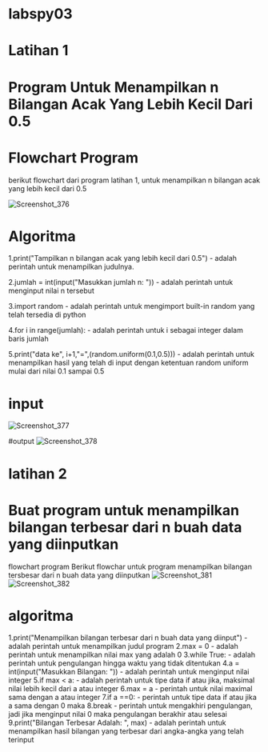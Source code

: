 # labspy03

# Latihan 1
# Program Untuk Menampilkan n Bilangan Acak Yang Lebih Kecil Dari 0.5
# Flowchart Program

berikut flowchart dari program latihan 1, untuk menampilkan n bilangan acak yang lebih kecil dari 0.5

![Screenshot_376](https://user-images.githubusercontent.com/81457697/141036782-8d1a6df3-a900-47c0-912f-8707fe2df670.png)

# Algoritma
1.print("Tampilkan n bilangan acak yang lebih kecil dari 0.5") - adalah perintah untuk menampilkan judulnya.

2.jumlah = int(input("Masukkan jumlah n: ")) - adalah perintah untuk menginput nilai n tersebut

3.import random - adalah perintah untuk mengimport built-in random yang telah tersedia di python

4.for i in range(jumlah): - adalah perintah untuk i sebagai integer dalam baris jumlah

5.print("data ke", i+1,"=",(random.uniform(0.1,0.5))) - adalah perintah untuk menampilkan hasil yang telah di input dengan ketentuan random uniform mulai dari nilai 0.1 sampai 0.5

# input
![Screenshot_377](https://user-images.githubusercontent.com/81457697/141039577-69c75647-e19e-47aa-9b26-a227868364d4.png)

#output 
![Screenshot_378](https://user-images.githubusercontent.com/81457697/141039597-e52879ac-fe02-463e-bdc3-e88d5f9e73c2.png)

# latihan 2
# Buat program untuk menampilkan bilangan terbesar dari n buah data yang diinputkan
 flowchart program
 Berikut flowchar untuk program menampilkan bilangan tersbesar dari n buah data yang diinputkan
![Screenshot_381](https://user-images.githubusercontent.com/81457697/141052320-f74445bc-b5bf-465a-8f59-8dd6f3f04d71.png)
![Screenshot_382](https://user-images.githubusercontent.com/81457697/141052345-af669fe0-ca0c-40ee-9429-e5f40c97364f.png)

# algoritma
1.print("Menampilkan bilangan terbesar dari n buah data yang diinput") - adalah perintah untuk menampilkan judul program
2.max = 0 - adalah perintah untuk menampilkan nilai max yang adalah 0
3.while True: - adalah perintah untuk pengulangan hingga waktu yang tidak ditentukan
4.a = int(input("Masukkan Bilangan: ")) - adalah perintah untuk menginput nilai integer
5.if max < a: - adalah perintah untuk tipe data if atau jika, maksimal nilai lebih kecil dari a atau integer
6.max = a - perintah untuk nilai maximal sama dengan a atau integer
7.if a ==0: - perintah untuk tipe data if atau jika a sama dengan 0 maka
8.break - perintah untuk mengakhiri pengulangan, jadi jika menginput nilai 0 maka pengulangan berakhir atau selesai
9.print("Bilangan Terbesar Adalah: ", max) - adalah perintah untuk menampilkan hasil bilangan yang terbesar dari angka-angka yang telah terinput

